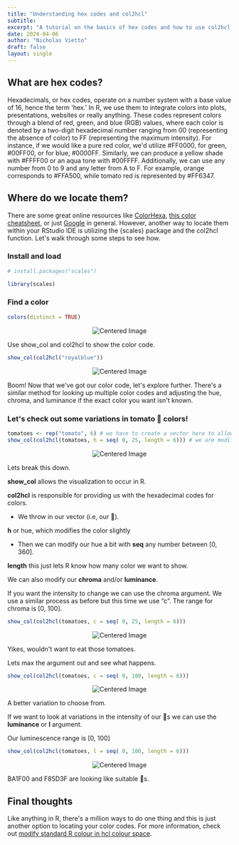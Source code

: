 ```yaml
---
title: "Understanding hex codes and col2hcl"
subtitle: 
excerpt: "A tutorial on the basics of hex codes and how to use col2hcl from {scales}"
date: 2024-04-06
author: "Nicholas Vietto"
draft: false
layout: single
---
```



## What are hex codes? 

Hexadecimals, or hex codes, operate on a number system with a base value of 16, hence the term 'hex.' In R, we use them to integrate colors into plots, presentations, websites or really anything. These codes represent colors through a blend of red, green, and blue (RGB) values, where each color is denoted by a two-digit hexadecimal number ranging from 00 (representing the absence of color) to FF (representing the maximum intensity). For instance, if we would like a pure red color, we'd utilize #FF0000, for green, #00FF00, or for blue, #0000FF. Similarly, we can produce a yellow shade with #FFFF00 or an aqua tone with #00FFFF. Additionally, we can use any number from 0 to 9 and any letter from A to F. For example, orange corresponds to #FFA500, while tomato red is represented by #FF6347.


## Where do we locate them? 

There are some great online resources like [ColorHexa](https://www.colorhexa.com/), [this color cheatsheet](https://www.nceas.ucsb.edu/sites/default/files/2020-04/colorPaletteCheatsheet.pdf), or just [Google](https://www.google.com/search?client=firefox-b-1-d&q=aqua+hex+color+code) in general. However, another way to locate them within your RStudio IDE is utilizing the {scales} package and the col2hcl function. Let's walk through some steps to see how.


### Install and load

```r
# install.packages("scales")

library(scales)

```

### Find a color


```r
colors(distinct = TRUE)


```

<p style="text-align: center;">
  <img src="cols.jpg" alt="Centered Image">
</p>






Use show_col and col2hcl to show the color code.


```r
show_col(col2hcl("royalblue"))


```


<p style="text-align: center;">
  <img src="blue.jpg" alt="Centered Image">
</p>



Boom! Now that we've got our color code, let's explore further. There's a similar method for looking up multiple color codes and adjusting the hue, chroma, and luminance if the exact color you want isn't known.

### Let's check out some variations in tomato 🍅 colors!

```r
tomatoes <- rep("tomato", 6) # we have to create a vector here to allow multiple to show
show_col(col2hcl(tomatoes, h = seq( 0, 25, length = 6))) # we are modifying our hue here

```
<p style="text-align: center;">
  <img src="tomato.jpg" alt="Centered Image">
</p>

Lets break this down. 

**show_col** allows the visualization to occur in R.

**col2hcl**  is responsible for providing us with the hexadecimal codes for colors.

* We throw in our vector (i.e, our 🍅).

**h** or hue, which modifies the color slightly
* Then we can modify our hue a bit with **seq** any number between [0, 360].

**length** this just lets R know how many color we want to show. 


We can also modify our **chroma** and/or **luminance**.

If you want the intensity to change we can use the chroma argument. We use a similar process as before but this time we use “c”. The range for chroma is [0, 100].

```r
show_col(col2hcl(tomatoes, c = seq( 0, 25, length = 6))) 

```

<p style="text-align: center;">
  <img src="chroma1.jpg" alt="Centered Image">
</p>


Yikes, wouldn't want to eat those tomatoes. 

Lets max the argument out and see what happens.

```r
show_col(col2hcl(tomatoes, c = seq( 0, 100, length = 6))) 

```

<p style="text-align: center;">
  <img src="chroma2.jpg" alt="Centered Image">
</p>

A better variation to choose from.

If we want to look at variations in the intensity of our 🍅s we can use the **luminance** or **l** argument. 

Our luminescence range is [0, 100]


```r
show_col(col2hcl(tomatoes, l = seq( 0, 100, length = 6))) 


```

<p style="text-align: center;">
  <img src="lum.jpg" alt="Centered Image">
</p>


BA1F00 and F85D3F are looking like suitable 🍅s. 



## Final thoughts

Like anything in R, there's a million ways to do one thing and this is just another option to locating your color codes. For more information, check out [modify standard R colour in hcl colour space](https://scales.r-lib.org/reference/col2hcl.html#ref-examples).


